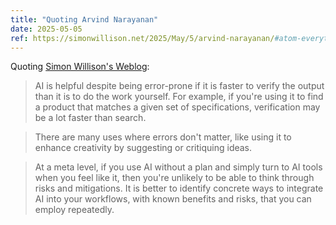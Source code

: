 ```yaml
---
title: "Quoting Arvind Narayanan"
date: 2025-05-05
ref: https://simonwillison.net/2025/May/5/arvind-narayanan/#atom-everything
---
```

Quoting [Simon Willison's Weblog](https://simonwillison.net/2025/May/5/arvind-narayanan/#atom-everything):

> AI is helpful despite being error-prone if it is faster to verify the output than it is to do the work yourself. For example, if you're using it to find a product that matches a given set of specifications, verification may be a lot faster than search.

> There are many uses where errors don't matter, like using it to enhance creativity by suggesting or critiquing ideas.

> At a meta level, if you use AI without a plan and simply turn to AI tools when you feel like it, then you're unlikely to be able to think through risks and mitigations. It is better to identify concrete ways to integrate AI into your workflows, with known benefits and risks, that you can employ repeatedly.